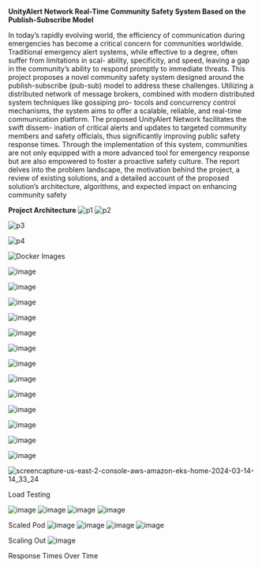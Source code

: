 **UnityAlert Network
Real-Time Community Safety System Based on the
Publish-Subscribe Model**


In today’s rapidly evolving world, the efficiency of
communication during emergencies has become a critical concern
for communities worldwide. Traditional emergency alert systems,
while effective to a degree, often suffer from limitations in scal-
ability, specificity, and speed, leaving a gap in the community’s
ability to respond promptly to immediate threats. This project
proposes a novel community safety system designed around the
publish-subscribe (pub-sub) model to address these challenges.
Utilizing a distributed network of message brokers, combined
with modern distributed system techniques like gossiping pro-
tocols and concurrency control mechanisms, the system aims to
offer a scalable, reliable, and real-time communication platform.
The proposed UnityAlert Network facilitates the swift dissem-
ination of critical alerts and updates to targeted community
members and safety officials, thus significantly improving public
safety response times. Through the implementation of this system,
communities are not only equipped with a more advanced tool for
emergency response but are also empowered to foster a proactive
safety culture. The report delves into the problem landscape,
the motivation behind the project, a review of existing solutions,
and a detailed account of the proposed solution’s architecture,
algorithms, and expected impact on enhancing community safety


**Project Architecture**
![p1](https://github.com/frankhsu0611/Unity-Alert/assets/37729999/5394fdae-c985-40cb-91c2-662a6d4649e1)
![p2](https://github.com/frankhsu0611/Unity-Alert/assets/37729999/d3f214d5-9cad-41d5-91a0-f33abf4bbdeb)

![p3](https://github.com/frankhsu0611/Unity-Alert/assets/37729999/47a95a26-24c5-4f5d-96fc-099bb40707b9)

![p4](https://github.com/frankhsu0611/Unity-Alert/assets/37729999/881205cc-d40b-4e93-acdb-63992b6a6b23)

![Docker Images](https://github.com/frankhsu0611/Unity-Alert/assets/37729999/1708fb7e-3a82-45a8-abdb-332a26869c38)

![image](https://github.com/frankhsu0611/Unity-Alert/assets/37729999/7a4172df-2372-4f8a-9e57-af14439a8a13)


![image](https://github.com/frankhsu0611/Unity-Alert/assets/37729999/18a09816-016a-4dac-97f1-3c61ca3a8990)

![image](https://github.com/frankhsu0611/Unity-Alert/assets/37729999/fda6be26-037e-4ca3-9bdb-362503e2904c)


![image](https://github.com/frankhsu0611/Unity-Alert/assets/37729999/f54ffdbc-0dc6-4bb5-a2e8-3b54c41692c7)

![image](https://github.com/frankhsu0611/Unity-Alert/assets/37729999/121d5781-67cd-442b-93a1-fe1fe4eb5eb8)

![image](https://github.com/frankhsu0611/Unity-Alert/assets/37729999/3b01af43-eb0e-43d6-9711-5efb844b55d4)

![image](https://github.com/frankhsu0611/Unity-Alert/assets/37729999/3612fc15-4aaa-4a05-bbe9-af20c9710e5a)

![image](https://github.com/frankhsu0611/Unity-Alert/assets/37729999/809506d2-b773-497b-8c74-8af1c178c324)


![image](https://github.com/frankhsu0611/Unity-Alert/assets/37729999/db6559da-c361-415f-a2da-c6c1e14a9584)

![image](https://github.com/frankhsu0611/Unity-Alert/assets/37729999/44d739ca-eb2f-439c-a364-612748f5e6f9)

![image](https://github.com/frankhsu0611/Unity-Alert/assets/37729999/a1e6d329-f91a-4523-a7bf-fe20e041cd6e)

![image](https://github.com/frankhsu0611/Unity-Alert/assets/37729999/ede32bef-f52a-4fc5-9b49-8965add07cf5)

![image](https://github.com/frankhsu0611/Unity-Alert/assets/37729999/aab28944-2a2b-45c9-8f33-a12f51e5bfe5)


![screencapture-us-east-2-console-aws-amazon-eks-home-2024-03-14-14_33_24](https://github.com/frankhsu0611/Unity-Alert/assets/37729999/8ee6af47-2e85-46d1-8694-745076445abd)



Load Testing

![image](https://github.com/frankhsu0611/Unity-Alert/assets/37729999/89572856-e8a9-41f7-b0a1-6e30b1c88135)
![image](https://github.com/frankhsu0611/Unity-Alert/assets/37729999/814c224a-f475-422f-ac81-fd4e63be9f73)
![image](https://github.com/frankhsu0611/Unity-Alert/assets/37729999/53eb3c0a-2981-49be-9f20-bbb137b4ca59)
![image](https://github.com/frankhsu0611/Unity-Alert/assets/37729999/568488b9-3876-4ef1-9d22-43f5b4a028ba)


Scaled Pod
![image](https://github.com/frankhsu0611/Unity-Alert/assets/37729999/030c8459-4480-4233-ac8e-7f5de2fd6858)
![image](https://github.com/frankhsu0611/Unity-Alert/assets/37729999/e5bd0926-64c5-452b-a0ba-18173fa78b8a)
![image](https://github.com/frankhsu0611/Unity-Alert/assets/37729999/667186f4-ab14-4124-b8b5-7b071668a77b)
![image](https://github.com/frankhsu0611/Unity-Alert/assets/37729999/50fbda1e-0898-4b41-8938-0ccdee9f9885)

Scaling Out
![image](https://github.com/frankhsu0611/Unity-Alert/assets/37729999/dd966c8a-9a2e-4c4e-ba2d-cba31316f818)

Response Times Over Time


